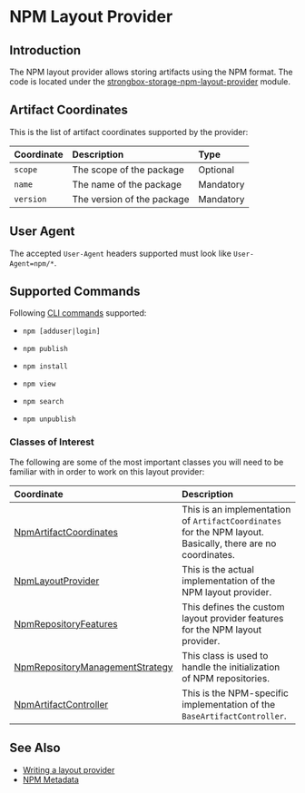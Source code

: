 # NPM Layout Provider

## Introduction

The NPM layout provider allows storing artifacts using the NPM format.
The code is located under the [strongbox-storage-npm-layout-provider] module.

## Artifact Coordinates

This is the list of artifact coordinates supported by the provider:

| Coordinate   | Description                | Type      |
|:-------------|:---------------------------|:----------|
| `scope`      | The scope of the package   | Optional  |
| `name`       | The name of the package    | Mandatory |
| `version`    | The version of the package | Mandatory |

## User Agent

The accepted `User-Agent` headers supported must look like `User-Agent=npm/*`.

## Supported Commands

Following [CLI commands](https://docs.npmjs.com/cli/npm) supported:

- `npm [adduser|login]` 

- `npm publish`

- `npm install`

- `npm view` 

- `npm search`

- `npm unpublish`

### Classes of Interest

The following are some of the most important classes you will need to be familiar with in order to work on this layout provider:

| Coordinate   | Description |
|:-------------|:------------|
| [NpmArtifactCoordinates] | This is an implementation of `ArtifactCoordinates` for the NPM layout. Basically, there are no coordinates. |
| [NpmLayoutProvider] | This is the actual implementation of the NPM layout provider. |
| [NpmRepositoryFeatures] | This defines the custom layout provider features for the NPM layout provider. |
| [NpmRepositoryManagementStrategy] | This class is used to handle the initialization of NPM repositories. |
| [NpmArtifactController] | This is the NPM-specific implementation of the `BaseArtifactController`. |

## See Also
* [Writing a layout provider]
* [NPM Metadata]

[Writing a layout provider]: ./how-to-implement-your-own-repository-format.md
[strongbox-storage-npm-layout-provider]: https://github.com/strongbox/strongbox/tree/master/strongbox-storage/strongbox-storage-layout-providers/strongbox-storage-npm-layout-provider
[NpmArtifactCoordinates]: https://github.com/strongbox/strongbox/blob/master/strongbox-storage/strongbox-storage-layout-providers/strongbox-storage-npm-layout-provider/src/main/java/org/carlspring/strongbox/artifact/coordinates/NpmArtifactCoordinates.java
[NpmLayoutProvider]: https://github.com/strongbox/strongbox/blob/master/strongbox-storage/strongbox-storage-layout-providers/strongbox-storage-npm-layout-provider/src/main/java/org/carlspring/strongbox/providers/layout/NpmLayoutProvider.java
[NpmRepositoryFeatures]: https://github.com/strongbox/strongbox/blob/master/strongbox-storage/strongbox-storage-layout-providers/strongbox-storage-npm-layout-provider/src/main/java/org/carlspring/strongbox/repository/NpmRepositoryFeatures.java
[NpmRepositoryManagementStrategy]: https://github.com/strongbox/strongbox/blob/master/strongbox-storage/strongbox-storage-layout-providers/strongbox-storage-npm-layout-provider/src/main/java/org/carlspring/strongbox/repository/NpmRepositoryManagementStrategy.java
[NpmArtifactController]: https://github.com/strongbox/strongbox/blob/master/strongbox-web-core/src/main/java/org/carlspring/strongbox/controllers/npm/NpmArtifactController.java
[NPM Metadata]: ../metadata/npm-metadata.md
